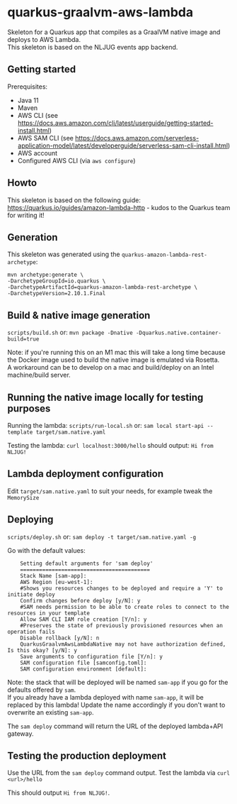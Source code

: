 # quarkus-graalvm-aws-lambda
Skeleton for a Quarkus app that compiles as a GraalVM native image and deploys to AWS Lambda.  
This skeleton is based on the NLJUG events app backend. 

## Getting started
Prerequisites:
- Java 11
- Maven
- AWS CLI (see https://docs.aws.amazon.com/cli/latest/userguide/getting-started-install.html)
- AWS SAM CLI (see https://docs.aws.amazon.com/serverless-application-model/latest/developerguide/serverless-sam-cli-install.html)
- AWS account
- Configured AWS CLI (via `aws configure`)

## Howto
This skeleton is based on the following guide: https://quarkus.io/guides/amazon-lambda-http - kudos to the Quarkus team for writing it!

## Generation
This skeleton was generated using the `quarkus-amazon-lambda-rest-archetype`:

```
mvn archetype:generate \
-DarchetypeGroupId=io.quarkus \
-DarchetypeArtifactId=quarkus-amazon-lambda-rest-archetype \
-DarchetypeVersion=2.10.1.Final
```


## Build & native image generation
`scripts/build.sh`
or:
`mvn package -Dnative -Dquarkus.native.container-build=true`

Note: if you're running this on an M1 mac this will take a long time because the Docker image used to build the native image is emulated via Rosetta.  
A workaround can be to develop on a mac and build/deploy on an Intel machine/build server.


## Running the native image locally for testing purposes
Running the lambda:
`scripts/run-local.sh`
or:
`sam local start-api --template target/sam.native.yaml`

Testing the lambda:
`curl localhost:3000/hello`
should output:
`Hi from NLJUG!`

## Lambda deployment configuration
Edit `target/sam.native.yaml` to suit your needs, for example tweak the `MemorySize`

## Deploying
`scripts/deploy.sh`
or:
`sam deploy -t target/sam.native.yaml -g`

Go with the default values:
```
	Setting default arguments for 'sam deploy'
	=========================================
	Stack Name [sam-app]: 
	AWS Region [eu-west-1]: 
	#Shows you resources changes to be deployed and require a 'Y' to initiate deploy
	Confirm changes before deploy [y/N]: y
	#SAM needs permission to be able to create roles to connect to the resources in your template
	Allow SAM CLI IAM role creation [Y/n]: y
	#Preserves the state of previously provisioned resources when an operation fails
	Disable rollback [y/N]: n
	QuarkusGraalvmAwsLambdaNative may not have authorization defined, Is this okay? [y/N]: y
	Save arguments to configuration file [Y/n]: y
	SAM configuration file [samconfig.toml]: 
	SAM configuration environment [default]: 
```
Note: the stack that will be deployed will be named `sam-app` if you go for the defaults offered by `sam`.  
If you already have a lambda deployed with name `sam-app`, it will be replaced by this lambda! Update the name accordingly if you don't want to overwrite an existing `sam-app`.

The `sam deploy` command will return the URL of the deployed lambda+API gateway.

## Testing the production deployment
Use the URL from the `sam deploy` command output.
Test the lambda via `curl <url>/hello`

This should output `Hi from NLJUG!`.
